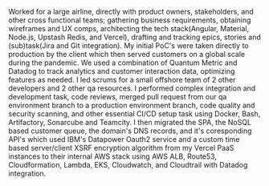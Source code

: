 Worked for a large airline, directly with product owners, stakeholders, and other cross functional teams; gathering business requirements, obtaining wireframes and UX comps, architecting the tech stack(Angular, Material, Node.js, Upstash Redis, and Vercel), drafting and tracking epics, stories and (sub)task(Jira and Git integration). My initial PoC's were taken directly to production by the client which then served customers on a global scale during the pandemic. We used a combination of Quantum Metric and Datadog to track analytics and customer interaction data, optimizing features as needed. I led scrums for a small offshore team of 2 other developers and 2 other qa resources. I performed complex integration and development task, code reviews, merged pull request from our qa environment branch to a production environment branch, code quality and security scanning, and other essential CI/CD setup task using Docker, Bash, Artifactory, Sonarcube and Teamcity. I then migrated the SPA, the NoSQL based customer queue, the domain's DNS records, and it's coresponding API's which used IBM's Datapower Oauth2 service and a custom time based server/client XSRF encryption algorithm from my Vercel PaaS instances to their internal AWS stack using AWS ALB, Route53, Cloudformation, Lambda, EKS, Cloudwatch, and Cloudtrail with Datadog integration.
